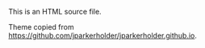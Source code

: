 This is an HTML source file. 

Theme copied from https://github.com/jparkerholder/jparkerholder.github.io.
